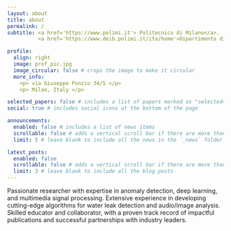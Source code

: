 ```yaml
---
layout: about
title: about
permalink: /
subtitle: <a href='https://www.polimi.it'> Politecnico di Milano</a>.
          <a href='https://www.deib.polimi.it/ita/home'>Dipartimento di Elettronica Informazione e Bioingegneria, Politecnico di Milano</a>.

profile:
  align: right
  image: prof_pic.jpg
  image_circular: false # crops the image to make it circular
  more_info: 
    <p> via Giuseppe Ponzio 34/5 </p>
    <p> Milan, Italy </p>

selected_papers: false # includes a list of papers marked as "selected={true}"
social: true # includes social icons at the bottom of the page

announcements:
  enabled: false # includes a list of news items
  scrollable: false # adds a vertical scroll bar if there are more than 3 news items
  limit: 5 # leave blank to include all the news in the `_news` folder

latest_posts:
  enabled: false
  scrollable: false # adds a vertical scroll bar if there are more than 3 new posts items
  limit: 3 # leave blank to include all the blog posts
---
```


Passionate researcher with expertise in anomaly detection, deep learning, and multimedia signal processing. 
Extensive experience in developing cutting-edge algorithms for water leak detection and audio/image analysis. 
Skilled educator and collaborator, with a proven track record of impactful publications and successful partnerships with industry leaders.
